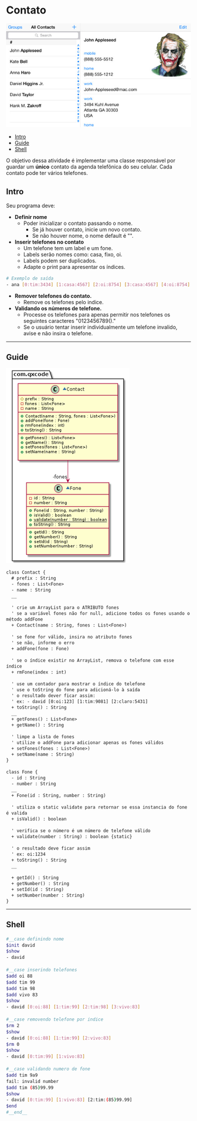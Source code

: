 # Contato

![cover](cover.jpg)

[](toc)

- [Intro](#intro)
- [Guide](#guide)
- [Shell](#shell)
[](toc)

O objetivo dessa atividade é implementar uma classe responsável por guardar um **único** contato da agenda telefônica do seu celular. Cada contato pode ter vários telefones.

## Intro

Seu programa deve:

- **Definir nome**
  - Poder inicializar o contato passando o nome.
    - Se já houver contato, inicie um novo contato.
    - Se não houver nome, o nome default é "".
- **Inserir telefones no contato**
  - Um telefone tem um label e um fone.
  - Labels serão nomes como: casa, fixo, oi.
  - Labels podem ser duplicados.
  - Adapte o print para apresentar os índices.

```sh
# Exemplo de saída
- ana [0:tim:3434] [1:casa:4567] [2:oi:8754] [3:casa:4567] [4:oi:8754]
```

- **Remover telefones do contato.**
  - Remove os telefones pelo indice.
- **Validando os números de telefone.**
  - Processe os telefones para apenas permitir nos telefones os seguintes caracteres "0123456789()."
  - Se o usuário tentar inserir individualmente um telefone invalido, avise e não insira o telefone.

***

## Guide

![diagrama](diagrama.png)

[](load)[](diagrama.puml)[](filter:fenced:plantuml)

```plantuml
class Contact {
  # prefix : String
  - fones : List<Fone>
  - name : String
  __
  
  ' crie um ArrayList para o ATRIBUTO fones
  ' se a variável fones não for null, adicione todos os fones usando o método addFone
  + Contact(name : String, fones : List<Fone>)
  
  ' se fone for válido, insira no atributo fones
  ' se não, informe o erro
  + addFone(fone : Fone)
  
  ' se o índice existir no ArrayList, remova o telefone com esse índice
  + rmFone(index : int)
  
  ' use um contador para mostrar o índice do telefone
  ' use o toString do fone para adicioná-lo à saída
  ' o resultado dever ficar assim:
  ' ex: - david [0:oi:123] [1:tim:9081] [2:claro:5431]
  + toString() : String
  __
  + getFones() : List<Fone>
  + getName() : String
  
  ' limpe a lista de fones
  ' utilize o addFone para adicionar apenas os fones válidos
  + setFones(fones : List<Fone>)
  + setName(name : String)
}

class Fone {
  - id : String
  - number : String
  __
  + Fone(id : String, number : String)
  
  ' utiliza o static validate para retornar se essa instancia do fone é valida
  + isValid() : boolean
  
  ' verifica se o número é um número de telefone válido
  + validate(number : String) : boolean {static}
  
  ' o resultado deve ficar assim
  ' ex: oi:1234
  + toString() : String
  __
  
  + getId() : String
  + getNumber() : String
  + setId(id : String)
  + setNumber(number : String)
}
```

[](load)

***

## Shell

```bash
#__case definindo nome
$init david
$show
- david

#__case inserindo telefones
$add oi 88
$add tim 99
$add tim 98
$add vivo 83
$show
- david [0:oi:88] [1:tim:99] [2:tim:98] [3:vivo:83]

#__case removendo telefone por indice
$rm 2
$show
- david [0:oi:88] [1:tim:99] [2:vivo:83]
$rm 0
$show
- david [0:tim:99] [1:vivo:83]

#__case validando numero de fone
$add tim 9a9
fail: invalid number
$add tim (85)99.99
$show
- david [0:tim:99] [1:vivo:83] [2:tim:(85)99.99]
$end
#__end__
```
